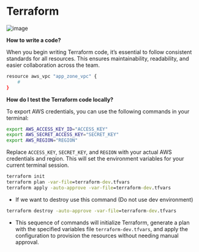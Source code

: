 # Terraform

![image](https://github.com/user-attachments/assets/8df84c79-0734-48a9-a649-48f9d4f2889d)


**How to write a code?**

When you begin writing Terraform code, it’s essential to follow consistent standards for all resources. This ensures maintainability, readability, and easier collaboration across the team.


```bash
resource aws_vpc "app_zone_vpc" {
    # 
}
```

**How do I test the Terraform code locally?**

To export AWS credentials, you can use the following commands in your terminal:

```bash
export AWS_ACCESS_KEY_ID="ACCESS_KEY"
export AWS_SECRET_ACCESS_KEY="SECRET_KEY"
export AWS_REGION="REGION"
```

Replace `ACCESS_KEY`, `SECRET_KEY`, and `REGION` with your actual AWS credentials and region. This will set the environment variables for your current terminal session.

```cmd
terraform init
terraform plan -var-file=terraform-dev.tfvars
terraform apply -auto-approve -var-file=terraform-dev.tfvars
```

* If we want to destroy use this command (Do not use dev environment)

```cmd
terraform destroy -auto-approve -var-file=terraform-dev.tfvars
```

* This sequence of commands will initialize Terraform, generate a plan with the specified variables file `terraform-dev.tfvars`, and apply the configuration to provision the resources without needing manual approval.
